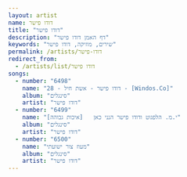 ```yaml
---
layout: artist
name: דודו פישר
title: "דודו פישר"
description: "דף האמן דודו פישר"
keywords: "שירים, מוזיקה, דודו פישר"
permalink: /artists/דודו-פישר
redirect_from:
  - /artists/list/דודו פישר
songs:
  - number: "6498"
    name: "28 - דודו פישר - אשת חיל - [Windos.Co]"
    album: "סינגלים"
    artist: "דודו פישר"
  - number: "6499"
    name: "י.מ. הלפגוט ודודו פישר הנני כאן   [איכות גבוהה]"
    album: "סינגלים"
    artist: "דודו פישר"
  - number: "6500"
    name: "מעוז צור ישועתי"
    album: "סינגלים"
    artist: "דודו פישר"
---
```


